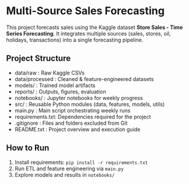 # Multi-Source Sales Forecasting

This project forecasts sales using the Kaggle dataset 
**Store Sales - Time Series Forecasting**. It integrates multiple sources 
(sales, stores, oil, holidays, transactions) into a single forecasting pipeline.

## Project Structure
- data/raw        : Raw Kaggle CSVs
- data/processed  : Cleaned & feature-engineered datasets
- models/         : Trained model artifacts
- reports/        : Outputs, figures, evaluation
- notebooks/      : Jupyter notebooks for weekly progress
- src/            : Reusable Python modules (data, features, models, utils)
- main.py         : Main script orchestrating weekly runs
- requirements.txt: Dependencies required for the project
- .gitignore      : Files and folders excluded from Git
- README.txt      : Project overview and execution guide

## How to Run
1. Install requirements: `pip install -r requirements.txt`
2. Run ETL and feature engineering via `main.py`
3. Explore models and results in `notebooks/`
